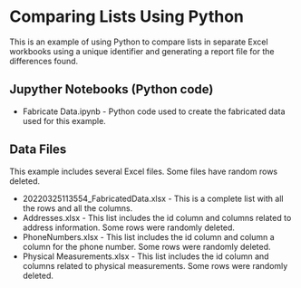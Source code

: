 # Comparing Lists Using Python

This is an example of using Python to compare lists in separate Excel workbooks using a unique identifier and generating a report file for the differences found.

## Jupyther Notebooks (Python code)

* Fabricate Data.ipynb - Python code used to create the fabricated data used for this example.

## Data Files

This example includes several Excel files. Some files have random rows deleted.

* 20220325113554_FabricatedData.xlsx - This is a complete list with all the rows and all the columns.
* Addresses.xlsx - This list includes the id column and columns related to address information. Some rows were randomly deleted.
* PhoneNumbers.xlsx - This list includes the id column and column a column for the phone number. Some rows were randomly deleted.
* Physical Measurements.xlsx - This list includes the id column and columns related to physical measurements. Some rows were randomly deleted.
